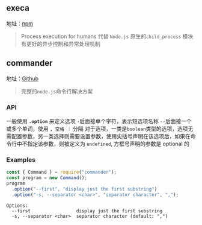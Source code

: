 ## execa

地址：[npm](https://www.npmjs.com/package/execa)

> Process execution for humans
> 代替 `Node.js` 原生的`child_process` 模块
> 有更好的异步控制和异常处理机制

## commander

地址：[Github](https://github.com/tj/commander.js/blob/HEAD/Readme_zh-CN.md#commanderjs)

> 完整的`node.js`命令行解决方案

### API

一般使用 **`.option`** 来定义选项
`-`后面接单个字符，表示短选项名称
`--`后面接一个或多个单词，使用 `, 空格 ｜` 分隔
对于选项，一类是`boolean`类型的选项，选项无需配置参数，另一类选择则需要设置参数，使用尖括号声明在该选项后，如果在命令行中不指定该参数，则被定义为 `undefined`, 方框号声明的参数是 optional 的

### Examples

```js
const { Command } = require("commander");
const program = new Command();
program
  .option("--first", "display just the first substring")
  .option("-s, --separator <char>", "separator character", ",");
```

```shell
Options:
  --first                 display just the first substring
  -s, --separator <char>  separator character (default: ",")
```
